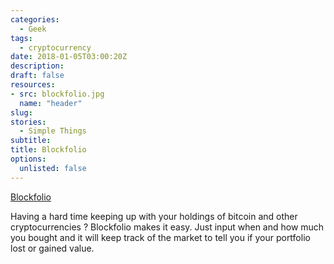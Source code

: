 ```yaml
---
categories: 
  - Geek
tags:
  - cryptocurrency
date: 2018-01-05T03:00:20Z
description: 
draft: false
resources: 
- src: blockfolio.jpg
  name: "header"
slug:
stories: 
  - Simple Things
subtitle: 
title: Blockfolio
options:
  unlisted: false
---
```


[Blockfolio](https://www.blockfolio.com/)

Having a hard time keeping up with your holdings of bitcoin and other cryptocurrencies ? Blockfolio makes it easy. Just input when and how much you bought and it will keep track of the market to tell you if your portfolio lost or gained value.